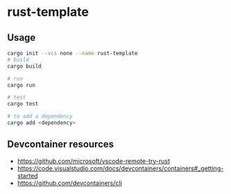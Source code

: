 # rust-template

## Usage

```bash
cargo init --vcs none --name rust-template
# build
cargo build

# run
cargo run

# test
cargo test

# to add a dependency
cargo add <dependency>
```

## Devcontainer resources

- https://github.com/microsoft/vscode-remote-try-rust
- https://code.visualstudio.com/docs/devcontainers/containers#_getting-started
- https://github.com/devcontainers/cli
